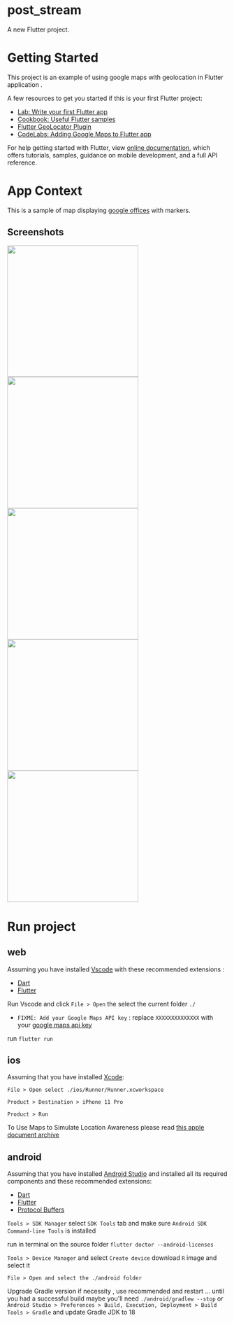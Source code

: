 # post_stream

A new Flutter project.

# Getting Started

This project is an example of using google maps with geolocation in Flutter application .

A few resources to get you started if this is your first Flutter project:

- [Lab: Write your first Flutter app](https://flutter.dev/docs/get-started/codelab)
- [Cookbook: Useful Flutter samples](https://flutter.dev/docs/cookbook)
- [Flutter GeoLocator Plugin](https://pub.dev/packages/geolocator)
- [CodeLabs: Adding Google Maps to Flutter app](https://codelabs.developers.google.com/codelabs/google-maps-in-flutter#0)

For help getting started with Flutter, view
[online documentation](https://flutter.dev/docs), which offers tutorials,
samples, guidance on mobile development, and a full API reference.

# App Context

This is a sample of map displaying [google offices](https://about.google/static/data/locations.json) with markers.

## Screenshots

<img src="./docs/1.png" width="300" alt="" >
<img src="./docs/2.png" width="300" alt="" >
<img src="./docs/3.png" width="300" alt="" >
<img src="./docs/4.png" width="300" alt="" >
<img src="./docs/5.png" width="300" alt="" >

# Run project

## web

Assuming you have installed [Vscode](https://code.visualstudio.com/) with these recommended
extensions :

- [Dart](https://marketplace.visualstudio.com/items?itemName=Dart-Code.dart-code)
- [Flutter](https://marketplace.visualstudio.com/items?itemName=Dart-Code.flutter)

Run Vscode and click `File > Open` the select the current folder `./`

- `FIXME: Add your Google Maps API key` : replace `XXXXXXXXXXXXXX` with your [google maps api key](https://developers.google.com/maps/documentation/javascript/get-api-key)

run `flutter run`

## ios

Assuming that you have installed [Xcode](https://www.freecodecamp.org/news/how-to-download-and-install-xcode/):

`File > Open select ./ios/Runner/Runner.xcworkspace`

`Product > Destination > iPhone 11 Pro`

`Product > Run`

To Use Maps to Simulate Location Awareness please read [this apple document archive](https://developer.apple.com/library/archive/documentation/IDEs/Conceptual/iOS_Simulator_Guide/GettingStartedwithiOSSimulator/GettingStartedwithiOSSimulator.html)

## android

Assuming that you have installed [Android Studio](https://developer.android.com/studio)
and installed all its required components and these recommended extensions:

- [Dart](https://plugins.jetbrains.com/plugin/6351-dart)
- [Flutter](https://plugins.jetbrains.com/plugin/9212-flutter)
- [Protocol Buffers](https://plugins.jetbrains.com/plugin/14004-protocol-buffers)

`Tools > SDK Manager` select `SDK Tools` tab and make sure `Android SDK Command-line Tools` is installed

run in terminal on the source folder `flutter doctor --android-licenses`

`Tools > Device Manager` and select `Create device` download `R` image and select it

`File > Open and select the ./android folder`

Upgrade Gradle version if necessity , use recommended and restart ...
until you had a successful build
maybe you'll need `./android/gradlew --stop`
or
`Android Studio > Preferences > Build, Execution, Deployment > Build Tools > Gradle`
and update Gradle JDK to 18
